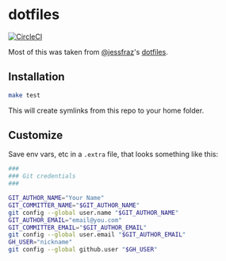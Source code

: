 # dotfiles
[![CircleCI](https://circleci.com/gh/jaredpiedt/dotfiles.svg?style=svg)](https://circleci.com/gh/jaredpiedt/dotfiles)

Most of this was taken from [@jessfraz](https://github.com/jessfraz)'s [dotfiles](https://github.com/jessfraz/dotfiles).

## Installation
```bash
make test
```
This will create symlinks from this repo to your home folder.

## Customize
Save env vars, etc in a `.extra` file, that looks something like this:
```bash
###
### Git credentials
###

GIT_AUTHOR_NAME="Your Name"
GIT_COMMITTER_NAME="$GIT_AUTHOR_NAME"
git config --global user.name "$GIT_AUTHOR_NAME"
GIT_AUTHOR_EMAIL="email@you.com"
GIT_COMMITTER_EMAIL="$GIT_AUTHOR_EMAIL"
git config --global user.email "$GIT_AUTHOR_EMAIL"
GH_USER="nickname"
git config --global github.user "$GH_USER"
```